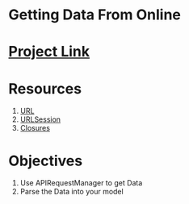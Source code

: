 # Getting Data From Online

# [Project Link](https://github.com/C4Q/AC-iOS-NewsAndWeather)

# Resources

1. [URL](https://developer.apple.com/documentation/foundation/url)
2. [URLSession](https://developer.apple.com/documentation/foundation/urlsession)
3. [Closures](https://developer.apple.com/library/content/documentation/Swift/Conceptual/Swift_Programming_Language/Closures.html)

# Objectives

1. Use APIRequestManager to get Data
2. Parse the Data into your model


